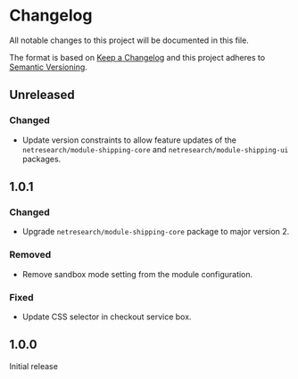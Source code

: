 # Changelog
All notable changes to this project will be documented in this file.

The format is based on [Keep a Changelog](http://keepachangelog.com/en/1.0.0/)
and this project adheres to [Semantic Versioning](http://semver.org/spec/v2.0.0.html).

## Unreleased

### Changed

- Update version constraints to allow feature updates of the `netresearch/module-shipping-core` and `netresearch/module-shipping-ui` packages.

## 1.0.1

### Changed

- Upgrade `netresearch/module-shipping-core` package to major version 2.

### Removed

- Remove sandbox mode setting from the module configuration.

### Fixed

- Update CSS selector in checkout service box.

## 1.0.0

Initial release
